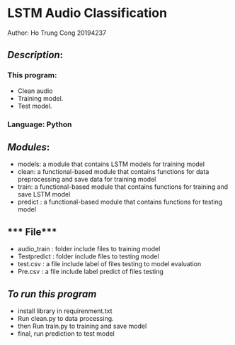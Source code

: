 # LSTM Audio Classification

Author:  Ho Trung Cong 20194237

## ***Description***:

### This program:
* Clean audio
* Training model.
* Test model.


### Language: Python

## ***Modules***:

* models: a module that contains LSTM models for training model 
* clean: a functional-based module that contains functions for data preprocessing and save data for training model
* train:  a functional-based module that contains functions for training and save LSTM model
* predict :  a functional-based module that contains functions for testing model
## *** File***
* audio_train : folder include files to training model
* Testpredict : folder include files to testing model
* test.csv : a file include label of files testing to model evaluation
* Pre.csv  : a file include label predict of files testing 
## ***To run this program***

* install library in requirenment.txt
* Run clean.py to data processing.
* then Run train.py to training and save model
* final, run prediction to test model
